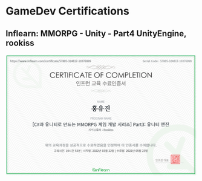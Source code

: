 # GameDev Certifications

## Inflearn: MMORPG - Unity - Part4 UnityEngine, rookiss

![inflearn-rookiss-mmoUnity-unityengine](../CertificationImage/inflearn-rookiss-mmoUnity-unityengine.png)
